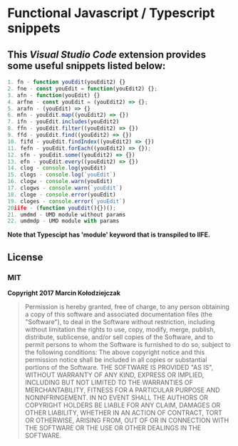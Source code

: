 # Functional Javascript / Typescript snippets
## This  **_Visual Studio Code_** extension provides some useful snippets listed below:

```javascript
1. fn - function youEdit(youEdit2) {}
2. fne - const youEdit = function(youEdit2) {};
3. afn - function(youEdit) {}
4. arfne - const youEdit = (youEdit2) => {};
5. arafn - (youEdit) => {}
6. mfn - youEdit.map((youEdit2) => {})
7. ifn - youEdit.includes(youEdit2)
8. ffn - youEdit.filter((youEdit2) => {})
9. ffd - youEdit.find((youEdit2) => {})
10. fifd - youEdit.findIndex((youEdit2) => {})
11. fefn - youEdit.forEach((youEdit2) => {});
12. sfn - youEdit.some((youEdit2) => {})
13. efn - youEdit.every((youEdit2) => {})
14. clog - console.log(youEdit)
15. clogs - console.log(`youEdit`)
16. clogw - console.warn(youEdit)
17. clogws - console.warn(`youEdit`)
18. cloge - console.error(youEdit)
19. cloges - console.error(`youEdit`)
20iife - (function youEdit(){})();
21. umdmd - UMD module without params
22. umdmdp - UMD module with params
```

**Note that Typescipt has 'module' keyword that is transpiled to IIFE.**

## License
### **MIT**
**Copyright 2017 Marcin Kołodziejczak**

>Permission is hereby granted, free of charge, to any person obtaining a copy of this software and associated documentation files (the "Software"), to deal in the Software without restriction, including without limitation the rights to use, copy, modify, merge, publish, distribute, sublicense, and/or sell copies of the Software, and to permit persons to whom the Software is furnished to do so, subject to the following conditions:
>The above copyright notice and this permission notice shall be included in all copies or substantial portions of the Software.
>THE SOFTWARE IS PROVIDED "AS IS", WITHOUT WARRANTY OF ANY KIND, EXPRESS OR IMPLIED, INCLUDING BUT NOT LIMITED TO THE WARRANTIES OF MERCHANTABILITY, FITNESS FOR A PARTICULAR PURPOSE AND NONINFRINGEMENT. IN NO EVENT SHALL THE AUTHORS OR COPYRIGHT HOLDERS BE LIABLE FOR ANY CLAIM, DAMAGES OR OTHER LIABILITY, WHETHER IN AN ACTION OF CONTRACT, TORT OR OTHERWISE, ARISING FROM, OUT OF OR IN CONNECTION WITH THE SOFTWARE OR THE USE OR OTHER DEALINGS IN THE SOFTWARE.
